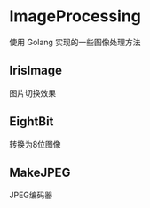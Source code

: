 # ImageProcessing

使用 Golang 实现的一些图像处理方法

## IrisImage

图片切换效果

## EightBit

转换为8位图像

## MakeJPEG

JPEG编码器
